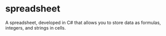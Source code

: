 # spreadsheet
A spreadsheet, developed in C# that allows you to store data as formulas, integers, and strings in cells.
